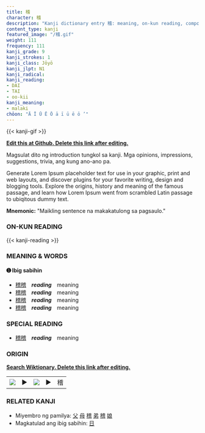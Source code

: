 ```yaml
---
title: 稽
character: 稽
description: "Kanji dictionary entry 稽: meaning, on-kun reading, compounds, origin, related kanji"
content_type: kanji
featured_image: "/稽.gif"
weight: 111
frequency: 111
kanji_grade: 9
kanji_strokes: 1
kanji_class: Jōyō
kanji_jlpt: N1
kanji_radical: 
kanji_reading: 
- DAI
- TAI
- oo-kii
kanji_meaning:
- malaki
chōon: "Ā Ī Ū Ē Ō ā ī ū ē ō ’"
---
```

[//]: # (Don't edit the line below. Kanji animated GIF code is automatically generated.)
{{< kanji-gif >}}

[//]: # (Edit below this line.)

**[Edit this at Github. Delete this link after editing.](https://github.com/tim0g/tim/tree/main/content/kanji/稽/index.md)**

Magsulat dito ng introduction tungkol sa kanji. Mga opinions, impressions, suggestions, trivia, ang kung ano-ano pa.

Generate Lorem Ipsum placeholder text for use in your graphic, print and web layouts, and discover plugins for your favorite writing, design and blogging tools. Explore the origins, history and meaning of the famous passage, and learn how Lorem Ipsum went from scrambled Latin passage to ubiqitous dummy text.
 
**Mnemonic:** "Maikling sentence na makakatulong sa pagsaulo."

### ON-KUN READING

[//]: # (Don't edit the line below. ON-KUN READING code is automatically generated.)
{{< kanji-reading >}}

### MEANING & WORDS

#### ➊ **Ibig sabihin**
  - [稽](../稽)[稽](../稽)　***reading***　meaning
  - [稽](../稽)[稽](../稽)　***reading***　meaning
  - [稽](../稽)[稽](../稽)　***reading***　meaning
  - [稽](../稽)[稽](../稽)　***reading***　meaning

### SPECIAL READING
  - [稽](../稽)[稽](../稽)　***reading***　meaning

### ORIGIN

**[Search Wiktionary. Delete this link after editing.](https://wiktionary.org/wiki/稽)**
<table class="kanji-table"><tr><td>
<img src="60px-稽-bronze.svg.png">
</td><td>▶</td><td>
<img src="60px-稽-oracle.svg.png">
</td><td>▶</td>
<td class="kanji-origin">稽</td>
</tr></table>

### RELATED KANJI
- Miyembro ng pamilya: [父](../父) [母](../母) [稽](../稽) [弟](../弟) [稽](../稽) [娘](../娘)
- Magkatulad ang ibig sabihin: [日](../日)

